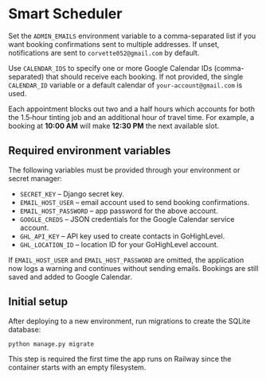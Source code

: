 # Smart Scheduler

Set the `ADMIN_EMAILS` environment variable to a comma-separated list if you want booking confirmations sent to multiple addresses. If unset, notifications are sent to `corvette052@gmail.com` by default.

Use `CALENDAR_IDS` to specify one or more Google Calendar IDs (comma-separated) that should receive each booking. If not provided, the single `CALENDAR_ID` variable or a default calendar of `your-account@gmail.com` is used.

Each appointment blocks out two and a half hours which accounts for both the 1.5‑hour tinting job and an additional hour of travel time. For example, a booking at **10:00 AM** will make **12:30 PM** the next available slot.

## Required environment variables

The following variables must be provided through your environment or secret
manager:

- `SECRET_KEY` – Django secret key.
- `EMAIL_HOST_USER` – email account used to send booking confirmations.
- `EMAIL_HOST_PASSWORD` – app password for the above account.
- `GOOGLE_CREDS` – JSON credentials for the Google Calendar service account.
- `GHL_API_KEY` – API key used to create contacts in GoHighLevel.
- `GHL_LOCATION_ID` – location ID for your GoHighLevel account.

If `EMAIL_HOST_USER` and `EMAIL_HOST_PASSWORD` are omitted, the application now
logs a warning and continues without sending emails. Bookings are still saved
and added to Google Calendar.

## Initial setup

After deploying to a new environment, run migrations to create the SQLite database:

```bash
python manage.py migrate
```

This step is required the first time the app runs on Railway since the container starts with an empty filesystem.
